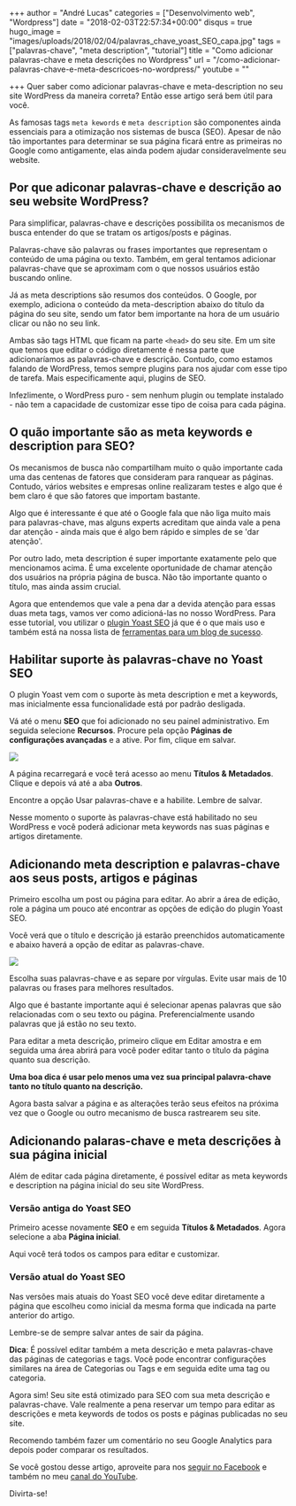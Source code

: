 +++
author = "André Lucas"
categories = ["Desenvolvimento web", "Wordpress"]
date = "2018-02-03T22:57:34+00:00"
disqus = true
hugo_image = "images/uploads/2018/02/04/palavras_chave_yoast_SEO_capa.jpg"
tags = ["palavras-chave", "meta description", "tutorial"]
title = "Como adicionar palavras-chave e meta descrições no Wordpress"
url = "/como-adicionar-palavras-chave-e-meta-descricoes-no-wordpress/"
youtube = ""

+++
Quer saber como adicionar palavras-chave e meta-description no seu site WordPress da maneira correta? Então esse artigo será bem útil para você.

As famosas tags `meta kewords` e `meta description` são componentes ainda essenciais para a otimização nos sistemas de busca (SEO). Apesar de não tão importantes para determinar se sua página ficará entre as primeiras no Google como antigamente, elas ainda podem ajudar consideravelmente seu website.

## Por que adiconar palavras-chave e descrição ao seu website WordPress?

Para simplificar, palavras-chave e descrições possibilita os mecanismos de busca entender do que se tratam os artigos/posts e páginas.

Palavras-chave são palavras ou frases importantes que representam o conteúdo de uma página ou texto. Também, em geral tentamos adicionar palavras-chave que se aproximam com o que nossos usuários estão buscando online.

Já as meta descriptions são resumos dos conteúdos. O Google, por exemplo, adiciona o conteúdo da meta-description abaixo do título da página do seu site, sendo um fator bem importante na hora de um usuário clicar ou não no seu link.

Ambas são tags HTML que ficam na parte `<head>` do seu site. Em um site que temos que editar o código diretamente é nessa parte que adicionaríamos as palavras-chave e descrição. Contudo, como estamos falando de WordPress, temos sempre plugins para nos ajudar com esse tipo de tarefa. Mais especificamente aqui, plugins de SEO.

Infezlimente, o WordPress puro - sem nenhum plugin ou template instalado - não tem a capacidade de customizar esse tipo de coisa para cada página.

## O quão importante são as meta keywords e description para SEO?

Os mecanismos de busca não compartilham muito o quão importante cada uma das centenas de fatores que consideram para ranquear as páginas. Contudo, vários websites e empresas online realizaram testes e algo que é bem claro é que são fatores que importam bastante.

Algo que é interessante é que até o Google fala que não liga muito mais para palavras-chave, mas alguns experts acreditam que ainda vale a pena dar atenção - ainda mais que é algo bem rápido e simples de se 'dar atenção'.

Por outro lado, meta description é super importante exatamente pelo que mencionamos acima. É uma excelente oportunidade de chamar atenção dos usuários na própria página de busca. Não tão importante quanto o título, mas ainda assim crucial.

Agora que entendemos que vale a pena dar a devida atenção para essas duas meta tags, vamos ver como adicioná-las no nosso WordPress. Para esse tutorial, vou utilizar o [plugin Yoast SEO](https://yoast.com/wordpress/plugins/seo/) já que é o que mais uso e também está na nossa lista de [ferramentas para um blog de sucesso](https://www.igluonline.com/ferramentas-para-o-sucesso-seu-blog/).

<script async src="//pagead2.googlesyndication.com/pagead/js/adsbygoogle.js"></script>
<ins class="adsbygoogle"
style="display:block; text-align:center;"
data-ad-layout="in-article"
data-ad-format="fluid"
data-ad-client="ca-pub-2532350215540740"
data-ad-slot="5916066195"></ins>
<script>
\(adsbygoogle = window.adsbygoogle || \[\]).push({});
</script>

## Habilitar suporte às palavras-chave no Yoast SEO

O plugin Yoast vem com o suporte às meta description e met a keywords, mas inicialmente essa funcionalidade está por padrão desligada.

Vá até o menu **SEO** que foi adicionado no seu painel administrativo. Em seguida selecione **Recursos**. Procure pela opção **Páginas de configurações avançadas** e a ative. Por fim, clique em salvar.

![](images/uploads/2018/02/04/palavras_chave_yoast_SEO.jpg)

A página recarregará e você terá acesso ao menu **Títulos & Metadados**. Clique e depois vá até a aba **Outros**.

Encontre a opção Usar palavras-chave e a habilite. Lembre de salvar.

Nesse momento o suporte às palavras-chave está habilitado no seu WordPress e você poderá adicionar meta keywords nas suas páginas e artigos diretamente.

## Adicionando meta description e palavras-chave aos seus posts, artigos e páginas

Primeiro escolha um post ou página para editar. Ao abrir a área de edição, role a página um pouco até encontrar as opções de edição do plugin Yoast SEO.

Você verá que o título e descrição já estarão preenchidos automaticamente e abaixo haverá a opção de editar as palavras-chave.

![](images/uploads/2018/02/04/palavras_chave_yoast_SEO_meta_description.jpg)

Escolha suas palavras-chave e as separe por vírgulas. Evite usar mais de 10 palavras ou frases para melhores resultados.

Algo que é bastante importante aqui é selecionar apenas palavras que são relacionadas com o seu texto ou página. Preferencialmente usando palavras que já estão no seu texto.

Para editar a meta descrição, primeiro clique em Editar amostra e em seguida uma área abrirá para você poder editar tanto o título da página quanto sua descrição.

**Uma boa dica é usar pelo menos uma vez sua principal palavra-chave tanto no título quanto na descrição.**

Agora basta salvar a página e as alterações terão seus efeitos na próxima vez que o Google ou outro mecanismo de busca rastrearem seu site.

## Adicionando palaras-chave e meta descrições à sua página inicial

Além de editar cada página diretamente, é possível editar as meta keywords e description na página inicial do seu site WordPress.

### Versão antiga do Yoast SEO

Primeiro acesse novamente **SEO** e em seguida **Títulos & Metadados**. Agora selecione a aba **Página inicial**.

Aqui você terá todos os campos para editar e customizar.

### Versão atual do Yoast SEO

Nas versões mais atuais do Yoast SEO você deve editar diretamente a página que escolheu como inicial da mesma forma que indicada na parte anterior do artigo.

Lembre-se de sempre salvar antes de sair da página.

**Dica**: É possível editar também a meta descrição e meta palavras-chave das páginas de categorias e tags. Você pode encontrar configurações similares na área de Categorias ou Tags e em seguida edite uma tag ou categoria.

Agora sim! Seu site está otimizado para SEO com sua meta descrição e palavras-chave. Vale realmente a pena reservar um tempo para editar as descrições e meta keywords de todos os posts e páginas publicadas no seu site.

Recomendo também fazer um comentário no seu Google Analytics para depois poder comparar os resultados.

Se você gostou desse artigo, aproveite para nos [seguir no Facebook](http://facebook.com/igluonline) e também no meu [canal do YouTube](https://www.youtube.com/channel/UCO_wisVMKeWvbKZOGgYMeBA?view_as=subscriber).

Divirta-se!